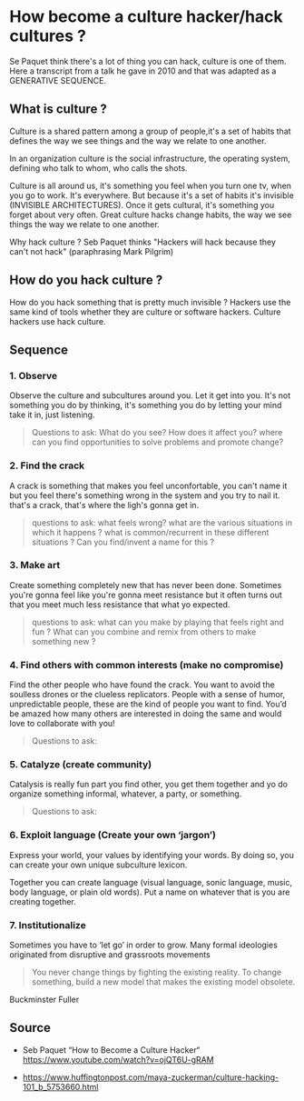 # How become a culture hacker/hack cultures ?

Se Paquet think there's a lot of thing you can hack, culture is one of them. Here a transcript from a talk he gave in 2010 and that was adapted as a GENERATIVE SEQUENCE.

## What is culture ?

Culture is a shared pattern among a group of people,it's a set of habits that defines the way we see things and the way we relate to one another.

In an organization culture is the social infrastructure, the operating system, defining who talk to whom, who calls the shots.

Culture is all around us, it's something you feel when you turn one tv, when you go to work. It's everywhere. But because it's a set of habits it's invisible (INVISIBLE ARCHITECTURES). Once it gets cultural, it's something you forget about very often. Great culture hacks change habits, the way we see things the way we relate to one another.

Why hack culture ? Seb Paquet thinks "Hackers will hack because they can't not hack" (paraphrasing Mark Pilgrim)

## How do you hack culture ?
How do you hack something that is pretty much invisible ? Hackers use the same kind of tools whether they are culture or software hackers. Culture hackers use hack culture.

## Sequence

### 1. Observe 

Observe the culture and subcultures around you. Let it get into you. It's not something you do by thinking, it's something you do by letting your mind take it in, just listening. 
> Questions to ask:  What do you see? How does it affect you? where can you find opportunities to solve problems and promote change?

### 2. Find the crack
A crack is something that makes you feel unconfortable, you can't name it but you feel there's something wrong in the system and you try to nail it. that's a crack, that's where the ligh's gonna get in.
> questions to ask: what feels wrong? what are the various situations in which it happens ? what is common/recurrent in these different situations ? Can you find/invent a name for this ?

### 3. Make art
Create something completely new that has never been done. Sometimes you're gonna feel like you're gonna meet resistance but it often turns out that you meet much less resistance that what yo expected. 
> questions to ask: what can you make by playing that feels right and fun ? What can you combine and remix from others to make something new ?

### 4. Find others with common interests (make no compromise) 
Find the other people who have found the crack. You want to avoid the soulless drones or the clueless replicators. People with a sense of humor, unpredictable people, these are the kind of people you want to find. You’d be amazed how many others are interested in doing the same and would love to collaborate with you!

> Questions to ask:


### 5. Catalyze (create community)
Catalysis is really fun part you find other, you get them together and yo do organize something informal, whatever, a party, or something.

> Questions to ask:

### 6. Exploit language (Create your own ‘jargon’) 

Express your world, your values by identifying your words. By doing so, you can create your own unique subculture lexicon.

Together you can create language (visual language, sonic language, music, body language, or plain old words). Put a name on whatever that is you are creating together.

### 7. Institutionalize 
Sometimes you have to ‘let go’ in order to grow. Many formal ideologies originated from disruptive and grassroots movements




> You never change things by fighting the existing reality. To change something, build a new model that makes the existing model obsolete.

Buckminster Fuller


## Source

-  Seb Paquet “How to Become a Culture Hacker“ https://www.youtube.com/watch?v=ojQT6U-gRAM

- https://www.huffingtonpost.com/maya-zuckerman/culture-hacking-101_b_5753660.html
